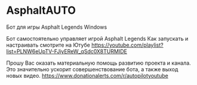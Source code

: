 # AsphaltAUTO
Бот для игры Asphalt Legends Windows

Бот самостоятельно управляет игрой Asphalt Legends
Как запускать и настраивать смотрите на Ютубе
https://youtube.com/playlist?list=PLNW6eUpTV-FJiyEReW_qSdc0X8TURMIDE


Прошу Вас оказать материальную помощь развитию проекта и канала.
Это значительно ускорит совершенствование бота, а также выход новых видео.
https://www.donationalerts.com/r/autopilotyoutube

